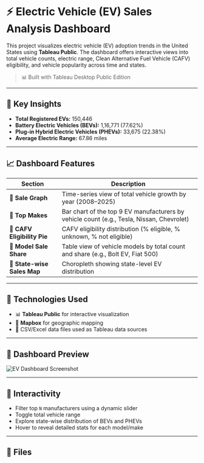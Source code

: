 # ⚡ Electric Vehicle (EV) Sales Analysis Dashboard

This project visualizes electric vehicle (EV) adoption trends in the United States using **Tableau Public**. The dashboard offers interactive views into total vehicle counts, electric range, Clean Alternative Fuel Vehicle (CAFV) eligibility, and vehicle popularity across time and states.

> 📊 Built with Tableau Desktop Public Edition

---

## 📍 Key Insights

- **Total Registered EVs:** 150,446  
- **Battery Electric Vehicles (BEVs):** 1,16,771 (77.62%)  
- **Plug-in Hybrid Electric Vehicles (PHEVs):** 33,675 (22.38%)  
- **Average Electric Range:** 67.86 miles  

---

## 📈 Dashboard Features

| Section                     | Description |
|-----------------------------|-------------|
| 🔹 **Sale Graph**            | Time-series view of total vehicle growth by year (2008–2025) |
| 🔹 **Top Makes**             | Bar chart of the top 9 EV manufacturers by vehicle count (e.g., Tesla, Nissan, Chevrolet) |
| 🔹 **CAFV Eligibility Pie**  | CAFV eligibility distribution (% eligible, % unknown, % not eligible) |
| 🔹 **Model Sale Share**      | Table view of vehicle models by total count and share (e.g., Bolt EV, Fiat 500) |
| 🔹 **State-wise Sales Map**  | Choropleth showing state-level EV distribution |

---

## 🧭 Technologies Used

- 📊 **Tableau Public** for interactive visualization  
- 📍 **Mapbox** for geographic mapping  
- 📁 CSV/Excel data files used as Tableau data sources  

---

## 📸 Dashboard Preview

![EV Dashboard Screenshot](db0c4556-46d9-4f45-8409-998344b4c05c.png)

---

## 🧪 Interactivity

- Filter top `N` manufacturers using a dynamic slider  
- Toggle total vehicle range  
- Explore state-wise distribution of BEVs and PHEVs  
- Hover to reveal detailed stats for each model/make  

---

## 📂 Files

